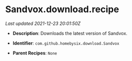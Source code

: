# Sandvox.download.recipe

_Last updated 2021-12-23 20:01:50Z_

- **Description**: Downloads the latest version of Sandvox.

- **Identifier**: `com.github.homebysix.download.Sandvox`

- **Parent Recipes**: `None`
